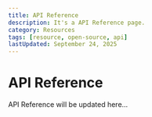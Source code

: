 ```yaml
---
title: API Reference
description: It's a API Reference page.
category: Resources
tags: [resource, open-source, api]
lastUpdated: September 24, 2025
---
```


# API Reference

API Reference will be updated here...